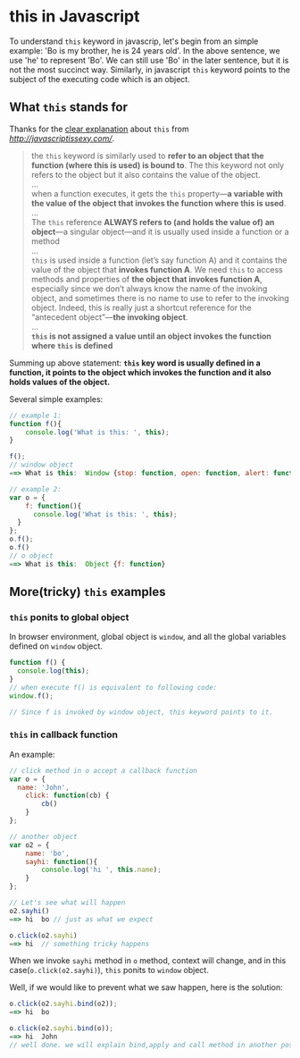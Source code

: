 # this in Javascript
To understand `this` keyword in javascrip, let's begin from an simple example:
'Bo is my brother, he is 24 years old'.
In the above sentence, we use 'he' to represent 'Bo'. We can still use 'Bo' in the later sentence, but it is not the most succinct way.
Similarly, in javascript `this` keyword points to the subject of the executing code which is an object.

## What `this` stands for
Thanks for the [clear explanation](http://javascriptissexy.com/understand-javascripts-this-with-clarity-and-master-it/) about `this` from _http://javascriptissexy.com/_.
>the `this` keyword is similarly used to **refer to an object that the function (where this is used) is bound to**. The this keyword not only refers to the object but it also contains the value of the object.<br/>
...<br/>
when a function executes, it gets the `this` property—**a variable with the value of the object that invokes the function where this is used**.<br/>
...<br/>
The `this` reference **ALWAYS refers to (and holds the value of) an object**—a singular object—and it is usually used inside a function or a method<br/>
...<br/>
`this` is used inside a function (let’s say function A) and it contains the value of the object that **invokes function A**. We need `this` to access methods and properties of **the object that invokes function A**, especially since we don’t always know the name of the invoking object, and sometimes there is no name to use to refer to the invoking object. Indeed, this is really just a shortcut reference for the “antecedent object”—**the invoking object**.<br/>
...<br/>
**`this` is not assigned a value until an object invokes the function where `this` is defined**

Summing up above statement:
**`this` key word is usually defined in a function, it points to the object which invokes the function and it also holds values of the object.**

Several simple examples:
``` javascript
// example 1:
function f(){
	console.log('What is this: ', this);
}

f();
// window object
==> What is this:  Window {stop: function, open: function, alert: function, confirm: function, prompt: function…}

// example 2:
var o = {
	f: function(){
	  console.log('What is this: ', this);
  }
};
o.f();
o.f()
// o object
==> What is this:  Object {f: function}
```

## More(tricky) `this` examples
### `this` ponits to global object
In browser environment, global object is `window`, and all the global variables defined on `window` object. 
``` javascript
function f() {
  console.log(this);
}
// when execute f() is equivalent to following code:
window.f();

// Since f is invoked by window object, this keyword points to it.
```

### `this` in callback function
An example:
``` javascript
// click method in o accept a callback function
var o = {
  name: 'John',
	click: function(cb) {
		cb()
	}
};

// another object
var o2 = {
	name: 'bo',
	sayhi: function(){
		console.log('hi ', this.name);
	}
};

// Let's see what will happen
o2.sayhi()
==> hi  bo // just as what we expect

o.click(o2.sayhi)
==> hi  // something tricky happens
```
When we invoke `sayhi` method in `o` method, context will change, and in this case(`o.click(o2.sayhi)`), `this` ponits to `window` object.


Well, if we would like to prevent what we saw happen, here is the solution:
``` javascript
o.click(o2.sayhi.bind(o2));
==> hi  bo

o.click(o2.sayhi.bind(o));
==> hi  John
// well done. we will explain bind,apply and call method in another post.
```








